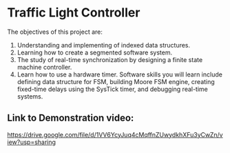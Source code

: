 # Traffic Light Controller
The objectives of this project are: 
1) Understanding and implementing of indexed data  structures.
2) Learning how to create a segmented software system. 
3) The study of real-time synchronization by designing a finite state machine controller.
4) Learn how to use a hardware timer. Software skills you will learn include defining data structure for FSM, building Moore FSM engine, creating fixed-time delays using the SysTick timer, and debugging real-time systems.

## Link to Demonstration video: 
https://drive.google.com/file/d/1VV6YcyJuq4cMqffnZUwydkhXFu3yCwZn/view?usp=sharing
